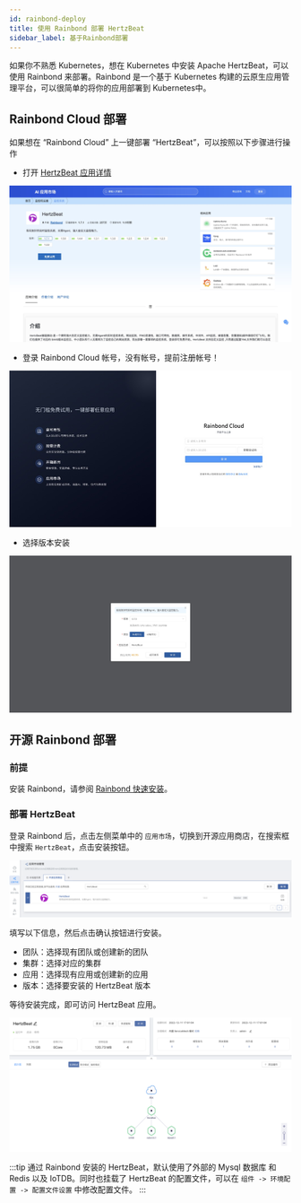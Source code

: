 ```yaml
---
id: rainbond-deploy  
title: 使用 Rainbond 部署 HertzBeat    
sidebar_label: 基于Rainbond部署
---
```


如果你不熟悉 Kubernetes，想在 Kubernetes 中安装 Apache HertzBeat，可以使用 Rainbond 来部署。Rainbond 是一个基于 Kubernetes 构建的云原生应用管理平台，可以很简单的将你的应用部署到 Kubernetes中。

## Rainbond Cloud 部署

如果想在 “Rainbond Cloud” 上一键部署 “HertzBeat”，可以按照以下步骤进行操作

- 打开 [HertzBeat 应用详情](https://hub.grapps.cn/marketplace/apps/753)

![HertzBeat应用详情](/img/docs/start/hertzbeat-desc.png)

- 登录 Rainbond Cloud 帐号，没有帐号，提前注册帐号！

![Rainbond Cloud](/img/docs/start/rainbond-cloud.png)

- 选择版本安装

![hertzbeat 版本](/img/docs/start/hertzbeat-versions.png)

## 开源 Rainbond 部署

### 前提

安装 Rainbond，请参阅 [Rainbond 快速安装](https://www.rainbond.com/docs/quick-start/quick-install)。

### 部署 HertzBeat

登录 Rainbond 后，点击左侧菜单中的 `应用市场`，切换到开源应用商店，在搜索框中搜索 `HertzBeat`，点击安装按钮。

![HertzBeat](/img/docs/start/install-to-rainbond.png)

填写以下信息，然后点击确认按钮进行安装。

- 团队：选择现有团队或创建新的团队
- 集群：选择对应的集群
- 应用：选择现有应用或创建新的应用
- 版本：选择要安装的 HertzBeat 版本

等待安装完成，即可访问 HertzBeat 应用。

![HertzBeat](/img/docs/start/hertzbeat-topology.png)

:::tip
通过 Rainbond 安装的 HertzBeat，默认使用了外部的 Mysql 数据库 和 Redis 以及 IoTDB。同时也挂载了 HertzBeat 的配置文件，可以在 `组件 -> 环境配置 -> 配置文件设置` 中修改配置文件。
:::
